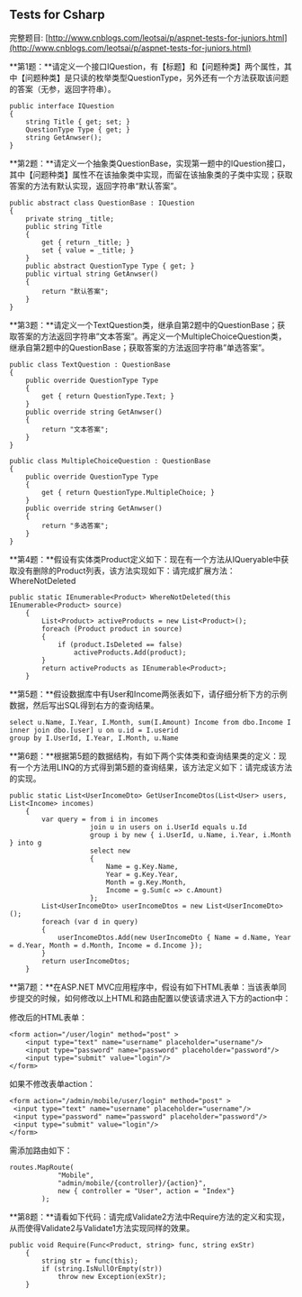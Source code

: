 ## Tests for Csharp ##

完整题目: [http://www.cnblogs.com/leotsai/p/aspnet-tests-for-juniors.html](http://www.cnblogs.com/leotsai/p/aspnet-tests-for-juniors.html)

**第1题：**请定义一个接口IQuestion，有【标题】和【问题种类】两个属性，其中【问题种类】是只读的枚举类型QuestionType，另外还有一个方法获取该问题的答案（无参，返回字符串）。
<!--0-->
	public interface IQuestion
    {
        string Title { get; set; }
        QuestionType Type { get; }
        string GetAnwser();
    }

**第2题：**请定义一个抽象类QuestionBase，实现第一题中的IQuestion接口，其中【问题种类】属性不在该抽象类中实现，而留在该抽象类的子类中实现；获取答案的方法有默认实现，返回字符串“默认答案”。
<!--0-->
	public abstract class QuestionBase : IQuestion
    {
        private string _title;
        public string Title
        {
            get { return _title; }
            set { value = _title; }
        }
        public abstract QuestionType Type { get; }
        public virtual string GetAnwser()
        {
            return "默认答案";
        }
    }

**第3题：**请定义一个TextQuestion类，继承自第2题中的QuestionBase；获取答案的方法返回字符串”文本答案”。再定义一个MultipleChoiceQuestion类，继承自第2题中的QuestionBase；获取答案的方法返回字符串”单选答案”。
<!--0-->
	public class TextQuestion : QuestionBase
    {
        public override QuestionType Type
        {
            get { return QuestionType.Text; }
        }
        public override string GetAnwser()
        {
            return "文本答案";
        }
    }

    public class MultipleChoiceQuestion : QuestionBase
    {
        public override QuestionType Type
        {
            get { return QuestionType.MultipleChoice; }
        }
        public override string GetAnwser()
        {
            return "多选答案";
        }
    }

**第4题：**假设有实体类Product定义如下：现在有一个方法从IQueryable<Product>中获取没有删除的Product列表，该方法实现如下：请完成扩展方法：WhereNotDeleted
<!--0-->
	public static IEnumerable<Product> WhereNotDeleted(this IEnumerable<Product> source)
        {
            List<Product> activeProducts = new List<Product>();
            foreach (Product product in source)
            {
                if (product.IsDeleted == false)
                    activeProducts.Add(product);
            }
            return activeProducts as IEnumerable<Product>;
        }

**第5题：**假设数据库中有User和Income两张表如下，请仔细分析下方的示例数据，然后写出SQL得到右方的查询结果。

<!--0-->
	select u.Name, I.Year, I.Month, sum(I.Amount) Income from dbo.Income I
	inner join dbo.[user] u on u.id = I.userid
	group by I.UserId, I.Year, I.Month, u.Name


**第6题：**根据第5题的数据结构，有如下两个实体类和查询结果类的定义：现有一个方法用LINQ的方式得到第5题的查询结果，该方法定义如下：请完成该方法的实现。
<!--0-->
	public static List<UserIncomeDto> GetUserIncomeDtos(List<User> users, List<Income> incomes)
        {
            var query = from i in incomes
                        join u in users on i.UserId equals u.Id
                        group i by new { i.UserId, u.Name, i.Year, i.Month } into g
                        select new
                        {
                            Name = g.Key.Name,
                            Year = g.Key.Year,
                            Month = g.Key.Month,
                            Income = g.Sum(c => c.Amount)
                        };
            List<UserIncomeDto> userIncomeDtos = new List<UserIncomeDto>();
            foreach (var d in query)
            {
                userIncomeDtos.Add(new UserIncomeDto { Name = d.Name, Year = d.Year, Month = d.Month, Income = d.Income });
            }
            return userIncomeDtos;
        }

**第7题：**在ASP.NET MVC应用程序中，假设有如下HTML表单：当该表单同步提交的时候，如何修改以上HTML和路由配置以使该请求进入下方的action中：

修改后的HTML表单：
<!--0-->
	<form action="/user/login" method="post" >
     	<input type="text" name="username" placeholder="username"/>
     	<input type="password" name="password" placeholder="password"/>
     	<input type="submit" value="login"/>
	</form>

如果不修改表单action：
<!--0-->
	<form action="/admin/mobile/user/login" method="post" >
     <input type="text" name="username" placeholder="username"/>
     <input type="password" name="password" placeholder="password"/>
     <input type="submit" value="login"/>
	</form>

需添加路由如下：
<!--0-->
	routes.MapRoute(
                "Mobile",
                "admin/mobile/{controller}/{action}",
                new { controller = "User", action = "Index"} 
            );


**第8题：**请看如下代码：请完成Validate2方法中Require方法的定义和实现，从而使得Validate2与Validate1方法实现同样的效果。

<!--0-->
	public void Require(Func<Product, string> func, string exStr)
        {
            string str = func(this);
            if (string.IsNullOrEmpty(str))
                throw new Exception(exStr);
        }